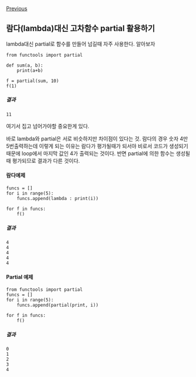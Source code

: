 [Previous](..)
## 람다(lambda)대신 고차함수 partial 활용하기
lambda대신 partial로 함수를 만들어 넘길때 자주 사용한다. 알아보자

    from functools import partial
    
    def sum(a, b):
        print(a+b)
        
    f = partial(sum, 10)   
    f(1)

##### 결과

    11


여기서 집고 넘어가야할 중요한게 있다.

바로 lambda와 partial은 서로 비슷하지만 차이점이 있다는 것. 람다의 경우 숫자 4만 5번출력하는데 이렇게 되는 이유는 람다가 평가될때가 되서야 비로서 코드가 생성되기 때문에 loop에서 마지막 값인 4가 출력되는 것이다. 반면 partial에 의한 함수는 생성될때 평가되므로 결과가 다른 것이다.

#### 람다예제

    funcs = []
    for i in range(5):
        funcs.append(lambda : print(i))
        
    for f in funcs:
        f()
        
##### 결과

    4
    4
    4
    4
    4

#### Partial 예제
    
    from functools import partial
    funcs = []
    for i in range(5):
        funcs.append(partial(print, i))
        
    for f in funcs:
        f()

##### 결과

    0
    1
    2
    3
    4